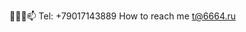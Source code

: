 👋👀🌱📫 
Tel: +79017143889
How to reach me t@6664.ru

<!---
TheLeirby/TheLeirby is a ✨ special ✨ repository because its `README.md` (this file) appears on your GitHub profile.
You can click the Preview link to take a look at your changes.
--->

